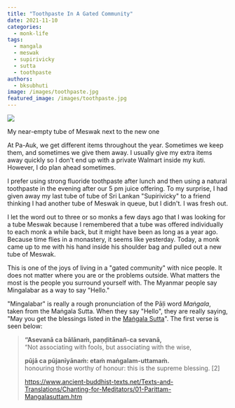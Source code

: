 ```yaml
---
title: "Toothpaste In A Gated Community"
date: 2021-11-10
categories: 
  - monk-life
tags: 
  - mangala
  - meswak
  - supirivicky
  - sutta
  - toothpaste
authors: 
  - bksubhuti
image: /images/toothpaste.jpg
featured_image: /images/toothpaste.jpg
---
```


![](/images/toothpaste.jpg)

My near-empty tube of Meswak next to the new one

At Pa-Auk, we get different items throughout the year. Sometimes we keep them, and sometimes we give them away. I usually give my extra items away quickly so I don't end up with a private Walmart inside my kuti. However, I do plan ahead sometimes.

I prefer using strong fluoride toothpaste after lunch and then using a natural toothpaste in the evening after our 5 pm juice offering. To my surprise, I had given away my last tube of tube of Sri Lankan "Supirivicky" to a friend thinking I had another tube of Meswak in queue, but I didn't. I was fresh out.

I let the word out to three or so monks a few days ago that I was looking for a tube Meswak because I remembered that a tube was offered individually to each monk a while back, but it might have been as long as a year ago. Because time flies in a monastery, it seems like yesterday. Today, a monk came up to me with his hand inside his shoulder bag and pulled out a new tube of Meswak.

This is one of the joys of living in a "gated community" with nice people. It does not matter where you are or the problems outside. What matters the most is the people you surround yourself with. The Myanmar people say Mingalabar as a way to say "Hello."

"Mingalabar" is really a rough pronunciation of the Pāḷi word _Maṅgala_, taken from the Maṅgala Sutta. When they say "Hello", they are really saying, "May you get the blessings listed in the [Maṅgala Sutta](https://www.ancient-buddhist-texts.net/Texts-and-Translations/Chanting-for-Meditators/01-Parittam-Mangalasuttam.htm)". The first verse is seen below:

> **“Asevanā ca bālānaṁ, paṇḍitānañ-ca sevanā,**  
> “Not associating with fools, but associating with the wise,
> 
> **pūjā ca pūjanīyānaṁ: etaṁ maṅgalam-uttamaṁ.**  
> honouring those worthy of honour: this is the supreme blessing. \[2\]
> 
> https://www.ancient-buddhist-texts.net/Texts-and-Translations/Chanting-for-Meditators/01-Parittam-Mangalasuttam.htm